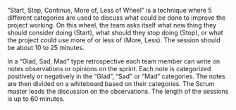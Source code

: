 “Start, Stop, Continue, More of, Less of Wheel” is a technique where 5 different categories are used to discuss what could be done to improve the project working. On this wheel, the team asks itself what new thing they should consider doing (Start), what should they stop doing (Stop), or what the project could use more of or less of (More, Less). The session should be about 10 to 25 minutes.

In a “Glad, Sad, Mad” type retrospective each team member can write on notes observations or opinions on the sprint. Each note is categorized positively or negatively in the “Glad”, “Sad” or “Mad” categories. The notes are then divided on a whiteboard based on their categories. The Scrum master leads the discussion on the observations. The length of the sessions is up to 60 minutes.



